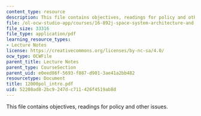 ```yaml
---
content_type: resource
description: This file contains objectives, readings for policy and other issues.
file: /ol-ocw-studio-app/courses/16-892j-space-system-architecture-and-design-fall-2004/52208ad82bc9247dc711426f4519ab8d_12000pol_intro.pdf
file_size: 33316
file_type: application/pdf
learning_resource_types:
- Lecture Notes
license: https://creativecommons.org/licenses/by-nc-sa/4.0/
ocw_type: OCWFile
parent_title: Lecture Notes
parent_type: CourseSection
parent_uid: e0eed86f-5693-f887-d901-3ae41a2bb482
resourcetype: Document
title: 12000pol_intro.pdf
uid: 52208ad8-2bc9-247d-c711-426f4519ab8d
---
```

This file contains objectives, readings for policy and other issues.